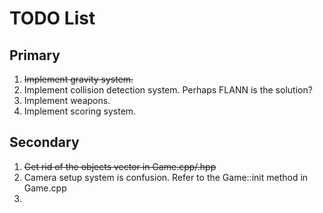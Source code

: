 # TODO List

## Primary 

  1. ~~Implement gravity system.~~ 
  2. Implement collision detection system. Perhaps FLANN is the solution?
  3. Implement weapons. 
  4. Implement scoring system.

## Secondary 

  1. ~~Get rid of the objects vector in Game.cpp/.hpp~~
  2. Camera setup system is confusion. Refer to the Game::init method in Game.cpp
  3. 


